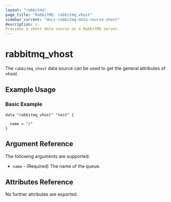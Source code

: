 ```yaml
---
layout: "rabbitmq"
page_title: "RabbitMQ: rabbitmq_vhost"
sidebar_current: "docs-rabbitmq-data-source-vhost"
description: |-
Provides a vhost data source on a RabbitMQ server.
---
```


# rabbitmq\_vhost

The ``rabbitmq_vhost`` data source can be used to get the general attributes of vhost.

## Example Usage

### Basic Example

```hcl
data "rabbitmq_vhost" "test" {

  name = "/"
}
```

## Argument Reference

The following arguments are supported:

* `name` - (Required) The name of the queue.

## Attributes Reference

No further attributes are exported.